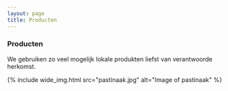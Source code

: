 ```yaml
---
layout: page
title: Producten
---
```


### Producten

We gebruiken zo veel mogelijk lokale produkten liefst van verantwoorde herkomst.

{% include wide_img.html src="pastinaak.jpg" alt="Image of pastinaak" %}

